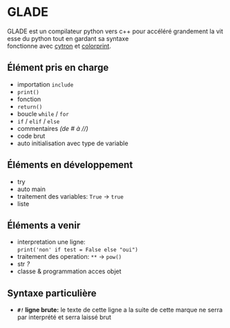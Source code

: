 # GLADE
GLADE est un compilateur python vers c++ pour accéléré grandement la vitesse du python tout en gardant sa syntaxe\
fonctionne avec [cytron](https://github.com/pf4-DEV/cytron) et [colorprint](https://github.com/pf4-DEV/Color-Printer).

## Élément pris en charge

- importation `include`
- `print()`
- fonction
- `return()`
- boucle `while` / `for`
- `if` / `elif` / `else`
- commentaires *(de # à //)*
- code brut
- auto initialisation avec type de variable

## Éléments en développement

- try
- auto main
- traitement des variables: `True` -> `true`
- liste

## Éléments a venir


- interpretation une ligne:<br>
    `print('non' if test = False else "oui")`
- traitement des operation: `**` -> `pow()`
- str *?*
- classe & programmation acces objet


## Syntaxe particulière
- ***`#!`* ligne brute:** le texte de cette ligne a la suite de cette marque ne serra par interprété et serra laissé brut